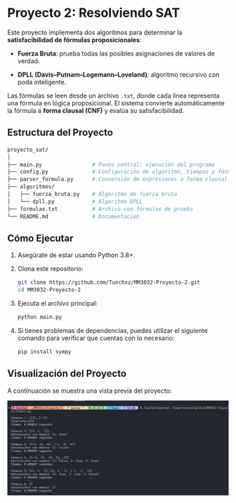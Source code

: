 # Proyecto 2: Resolviendo SAT

Este proyecto implementa dos algoritmos para determinar la **satisfacibilidad de fórmulas proposicionales**:  

- **Fuerza Bruta**: prueba todas las posibles asignaciones de valores de verdad.  

- **DPLL (Davis–Putnam–Logemann–Loveland)**: algoritmo recursivo con poda inteligente.  

Las fórmulas se leen desde un archivo `.txt`, donde cada línea representa una fórmula en lógica proposicional. El sistema convierte automáticamente la fórmula a **forma clausal (CNF)** y evalúa su satisfacibilidad.  

## Estructura del Proyecto  

```bash
proyecto_sat/
│
├── main.py                # Punto central: ejecución del programa
├── config.py              # Configuración de algoritmo, tiempos y fórmulas
├── parser_formula.py      # Conversión de expresiones a forma clausal (CNF)
├── algoritmos/
│   ├── fuerza_bruta.py    # Algoritmo de fuerza bruta
│   └── dpll.py            # Algoritmo DPLL
├── formulas.txt           # Archivo con fórmulas de prueba
└── README.md              # Documentación
```  

## **Cómo Ejecutar**  

1. Asegúrate de estar usando Python 3.8+.  

2. Clona este repositorio:  
   
   ~~~bash
   git clone https://github.com/Tunchxz/MM3032-Proyecto-2.git
   cd MM3032-Proyecto-2
   ~~~

3. Ejecuta el archivo principal:  
   
   ~~~bash
   python main.py
   ~~~  

4. Si tienes problemas de dependencias, puedes utilizar el siguiente comando para verificar que cuentas con lo necesario:  
   
   ~~~bash
   pip install sympy
   ~~~  

## Visualización del Proyecto  

A continuación se muestra una vista previa del proyecto:  

![Vista previa del proyecto](./output/preview.png)  

